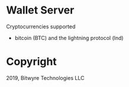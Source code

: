 # Wallet Server

Cryptocurrencies supported

* bitcoin (BTC) and the lightning protocol (lnd)

# Copyright

2019, Bitwyre Technologies LLC
